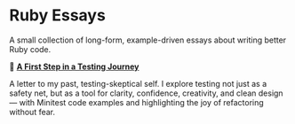 # Ruby Essays

A small collection of long-form, example-driven essays about writing better Ruby code.

📘 **[A First Step in a Testing Journey](testing-journey.md)**

A letter to my past, testing-skeptical self.
I explore testing not just as a safety net, but as a tool for clarity, confidence, creativity, and clean design — with Minitest code examples and highlighting the joy of refactoring without fear.

